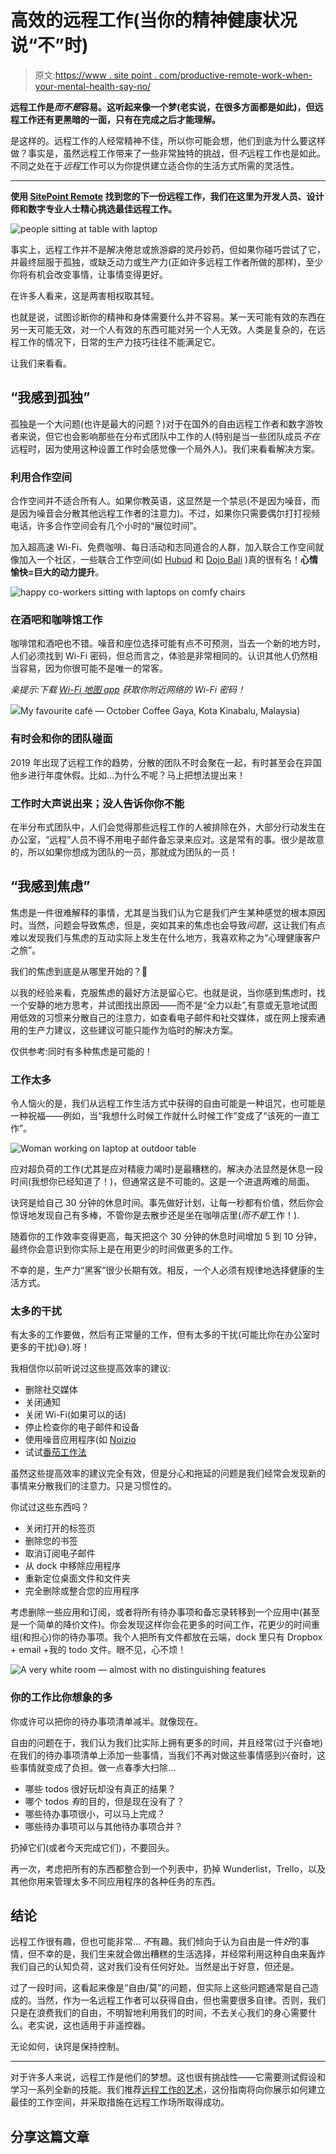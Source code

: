 # 高效的远程工作(当你的精神健康状况说“不”时)

> 原文:[https://www . site point . com/productive-remote-work-when-your-mental-health-say-no/](https://www.sitepoint.com/productive-remote-work-when-your-mental-health-says-no/)

**远程工作是*而不是*容易。这听起来像一个梦(老实说，在很多方面都是如此)，但远程工作还有更黑暗的一面，只有在完成之后才能理解。**

是这样的。远程工作的人经常精神不佳，所以你可能会想，他们到底为什么要这样做？事实是，虽然远程工作带来了一些非常独特的挑战，但*不*远程工作也是如此。不同之处在于*远程*工作可以为你提供建立适合你的生活方式所需的灵活性。

* * *

**使用 [SitePoint Remote](https://www.sitepoint.com/jobs/) 找到您的下一份远程工作，我们在这里为开发人员、设计师和数字专业人士精心挑选最佳远程工作。**

![people sitting at table with laptop](../Images/f35b7485841ddbd71c0f55b65f54767c.png)

事实上，远程工作并不是解决倦怠或旅游癖的灵丹妙药，但如果你碰巧尝试了它，并最终屈服于孤独，或缺乏动力或生产力(正如许多远程工作者所做的那样)，至少你将有机会改变事情，让事情变得更好。

在许多人看来，这是两害相权取其轻。

也就是说，试图诊断你的精神和身体需要什么并不容易。某一天可能有效的东西在另一天可能无效，对一个人有效的东西可能对另一个人无效。人类是复杂的，在远程工作的情况下，日常的生产力技巧往往不能满足它。

让我们来看看。

## “我感到孤独”

孤独是一个大问题(也许是最大的问题？)对于在国外的自由远程工作者和数字游牧者来说，但它也会影响那些在分布式团队中工作的人(特别是当一些团队成员*不在*远程时，因为使用这种设置工作时会感觉像一个局外人)。我们来看看解决方案。

### 利用合作空间

合作空间并不适合所有人。如果你教英语，这显然是一个禁忌(不是因为噪音，而是因为噪音会分散其他远程工作者的注意力)。不过，如果你只需要偶尔打打视频电话，许多合作空间会有几个小时的“展位时间”。

加入超高速 Wi-Fi、免费咖啡、每日活动和志同道合的人群，加入联合工作空间就像加入一个社区，一些联合工作空间(如 [Hubud](https://hubud.org/) 和 [Dojo Bali](https://www.dojobali.org/) )真的很有名！**心情愉快=巨大的动力提升**。

![happy co-workers sitting with laptops on comfy chairs](../Images/7d9359393644ca4c390a6af6b5d2affe.png)

### 在酒吧和咖啡馆工作

咖啡馆和酒吧也不错。噪音和座位选择可能有点不可预测，当去一个新的地方时，人们必须找到 Wi-Fi 密码，但总而言之，体验是非常相同的。认识其他人仍然相当容易，因为你很可能不是唯一的常客。

*亲提示:下载 [Wi-Fi 地图 app](https://www.wifimap.io/) 获取你附近网络的 Wi-Fi 密码！*

![](../Images/aa2b8711080d0732fbcb58c0e4e1526a.png)My favourite café — October Coffee Gaya, Kota Kinabalu, Malaysia)

### 有时会和你的团队碰面

2019 年出现了远程工作的趋势，分散的团队不时会聚在一起，有时甚至会在异国他乡进行年度休假。比如…为什么不呢？马上把想法提出来！

### 工作时大声说出来；没人告诉你你不能

在半分布式团队中，人们会觉得那些远程工作的人被排除在外，大部分行动发生在办公室，“远程”人员不得不用电子邮件备忘录来应对。这是常有的事。很少是故意的，所以如果你想成为团队的一员，那就成为团队的一员！

## “我感到焦虑”

焦虑是一件很难解释的事情，尤其是当我们认为它是我们产生某种感觉的根本原因时。当然，问题会导致焦虑，但是，突如其来的焦虑也会导致*问题*，这让我们有点难以发现我们与焦虑的互动实际上发生在什么地方，我喜欢称之为“心理健康客户之旅”。

我们的焦虑到底是从哪里开始的？🤔

以我的经验来看，克服焦虑的最好方法是留心它。也就是说，当你感到焦虑时，找一个安静的地方思考，并试图找出原因——而不是“全力以赴”,有意或无意地试图用低效的习惯来分散自己的注意力，如查看电子邮件和社交媒体，或在网上搜索通用的生产力建议，这些建议可能只能作为临时的解决方案。

仅供参考:同时有多种焦虑是可能的！

### 工作太多

令人恼火的是，我们从远程工作生活方式中获得的自由可能是一种诅咒，也可能是一种祝福——例如，当“我想什么时候工作就什么时候工作”变成了“该死的一直工作”。

![Woman working on laptop at outdoor table](../Images/4238603e007313f62054a15c096734f9.png)

应对超负荷的工作(尤其是应对精疲力竭时)是最糟糕的。解决办法显然是休息一段时间(我想你已经知道了！)，但通常这是不可能的。这是一个进退两难的局面。

诀窍是给自己 30 分钟的休息时间。事先做好计划，让每一秒都有价值，然后你会惊讶地发现自己有多棒，不管你是去散步还是坐在咖啡店里(*而不是*工作！).

随着你的工作效率变得更高，每天把这个 30 分钟的休息时间增加 5 到 10 分钟，最终你会意识到你实际上是在用更少的时间做更多的工作。

不幸的是，生产力“黑客”很少长期有效。相反，一个人必须有规律地选择健康的生活方式。

### 太多的干扰

有太多的工作要做，然后有正常量的工作，但有太多的干扰(可能比你在办公室时更多的干扰)😅).呀！

我相信你以前听说过这些提高效率的建议:

*   删除社交媒体
*   关闭通知
*   关闭 Wi-Fi(如果可以的话)
*   停止检查你的电子邮件和设备
*   使用噪音应用程序(如 [Noizio](https://noiz.io/)
*   试试[番茄工作法](https://www.sitepoint.com/the-pomodoro-technique-time-management/)

虽然这些提高效率的建议完全有效，但是分心和拖延的问题是我们经常会发现新的事情来分散我们的注意力。只是习惯性的。

你试过这些东西吗？

*   关闭打开的标签页
*   删除您的书签
*   取消订阅电子邮件
*   从 dock 中移除应用程序
*   重新定位桌面文件和文件夹
*   完全删除或整合您的应用程序

考虑删除一些应用和订阅，或者将所有待办事项和备忘录转移到一个应用中(甚至是一个简单的降价文件)。你会发现这样你会花更多的时间工作，花更少的时间重组(和担心)你的待办事项。我个人把所有文件都放在云端，dock 里只有 Dropbox + email +我的 todo 文件。眼不见，心不烦！

![A very white room — almost with no distinguishing features](../Images/d1f82b55721e7b8ee7bb135998d99b4f.png)

### 你的工作比你想象的多

你或许可以把你的待办事项清单减半。就像现在。

自由的问题在于，我们认为我们比实际上拥有更多的时间，并且经常(过于兴奋地)在我们的待办事项清单上添加一些事情，当我们不再对做这些事情感到兴奋时，这些事情就变成了负担。做一点春季大扫除…

*   哪些 todos 很好玩却没有真正的结果？
*   哪个 todos *有*的目的，但是现在没有了？
*   哪些待办事项很小，可以马上完成？
*   哪些待办事项可以与其他待办事项合并？

扔掉它们(或者今天完成它们)，不要回头。

再一次，考虑把所有的东西都整合到一个列表中，扔掉 Wunderlist，Trello，以及其他你用来管理太多不同应用程序的各种任务的东西。

## 结论

远程工作很有趣，但也可能非常… *不*有趣。我们倾向于认为自由是一件*好*的事情，但不幸的是，我们生来就会做出糟糕的生活选择，并经常利用这种自由来轰炸我们自己的认知负荷，这对我们没有任何好处。当然是出于好意，但还是。

过了一段时间，这看起来像是“自由/莫”的问题，但实际上这些问题通常是自己造成的。当然，作为一名远程工作者可以获得自由，但也需要很多自律。否则，我们只是在浪费我们的自由，不明智地利用我们的时间，不去关心我们的身心需要什么。老实说，这也适用于非遥控器。

无论如何，诀窍是保持控制。

* * *

对于许多人来说，远程工作是他们的梦想。这也很有挑战性——它需要测试假设和学习一系列全新的技能。我们推荐[远程工作的艺术](https://www.sitepoint.com/premium/books/the-art-of-working-remotely/?utm_source=blog&utm_medium=articles)，这份指南将向你展示如何建立最佳的工作空间，并采取措施在远程工作场所取得成功。

## 分享这篇文章